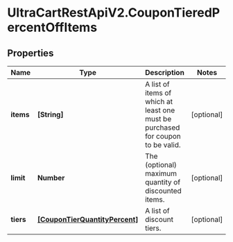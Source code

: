 # UltraCartRestApiV2.CouponTieredPercentOffItems

## Properties
Name | Type | Description | Notes
------------ | ------------- | ------------- | -------------
**items** | **[String]** | A list of items of which at least one must be purchased for coupon to be valid. | [optional] 
**limit** | **Number** | The (optional) maximum quantity of discounted items. | [optional] 
**tiers** | [**[CouponTierQuantityPercent]**](CouponTierQuantityPercent.md) | A list of discount tiers. | [optional] 


